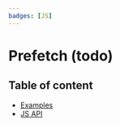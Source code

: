 ```yaml
---
badges: [JS]
---
```


# Prefetch (todo) <Badges :texts="$frontmatter.badges" />

## Table of content

- [Examples](./examples.md)
- [JS API](./js-api.md)


